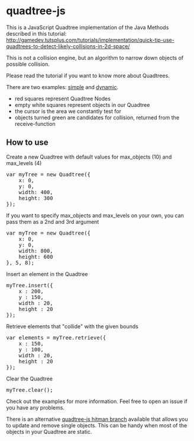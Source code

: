 # quadtree-js

This is a JavaScript Quadtree implementation of the Java Methods described in this tutorial:
http://gamedev.tutsplus.com/tutorials/implementation/quick-tip-use-quadtrees-to-detect-likely-collisions-in-2d-space/

This is not a collision engine, but an algorithm to narrow down objects of possible collision. 

Please read the tutorial if you want to know more about Quadtrees.

There are two examples: [simple](http://timohausmann.de/quadtree.js/simple.html) and [dynamic](http://timohausmann.de/quadtree.js/dynamic.html). 

* red squares represent Quadtree Nodes
* empty white squares represent objects in our Quadtree
* the cursor is the area we constantly test for
* objects turned green are candidates for collision, returned from the receive-function

## How to use

Create a new Quadtree with default values for max_objects (10) and max_levels (4)
<pre>
var myTree = new Quadtree({
	x: 0,
	y: 0,
	width: 400,
	height: 300
});
</pre>

If you want to specify max_objects and max_levels on your own, you can pass them as a 2nd and 3rd argument
<pre>
var myTree = new Quadtree({
	x: 0,
	y: 0,
	width: 800,
	height: 600
}, 5, 8);
</pre> 

Insert an element in the Quadtree
<pre>
myTree.insert({
	x : 200,
	y : 150,
	width : 20,
	height : 20
});
</pre>

Retrieve elements that "collide" with the given bounds
<pre>
var elements = myTree.retrieve({
	x : 150,
	y : 100,
	width : 20,
	height : 20
});
</pre>

Clear the Quadtree
<pre>
myTree.clear();
</pre>

Check out the examples for more information.
Feel free to open an issue if you have any problems.

There is an alternative [quadtree-js hitman branch](https://github.com/timohausmann/quadtree-js/tree/hitman) available that allows you to update and remove single objects.
This can be handy when most of the objects in your Quadtree are static.
